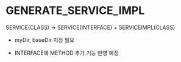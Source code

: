 # GENERATE_SERVICE_IMPL

SERVICE(CLASS) -> SERVICE(INTERFACE) + SERVICEIMPL(CLASS)

- myDir, baseDir 지정 필요

- INTERFACE에 METHOD 추가 기능 반영 예정

